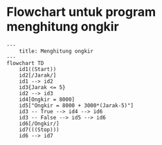 # Flowchart untuk program menghitung ongkir

```mermaid
---
    title: Menghitung ongkir
---
flowchart TD
    id1((Start))
    id2[/Jarak/]
    id1 --> id2
    id3{Jarak <= 5}
    id2 --> id3
    id4[Ongkir = 8000]
    id5["Ongkir = 8000 + 3000*(Jarak-5)"]
    id3 -- True --> id4 --> id6
    id3 -- False --> id5 --> id6
    id6[/Ongkir/]
    id7(((Stop)))
    id6 --> id7
    
```